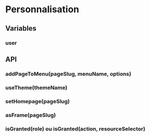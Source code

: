 # Personnalisation

## Variables

### user

## API

### addPageToMenu(pageSlug, menuName, options)
### useTheme(themeName)
### setHomepage(pageSlug)
### asFrame(pageSlug)
### isGranted(role) ou isGranted(action, resourceSelector)
